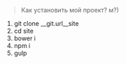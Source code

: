 > Как установить мой проект? м?)
1. git clone __git.url__site
2. cd site
3. bower i
4. npm i
5. gulp
 